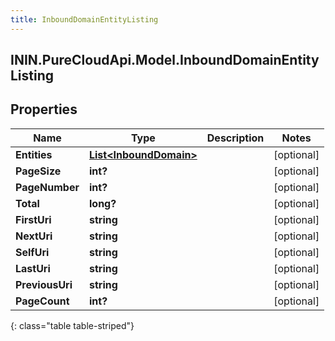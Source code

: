 ```yaml
---
title: InboundDomainEntityListing
---
```

## ININ.PureCloudApi.Model.InboundDomainEntityListing

## Properties

|Name | Type | Description | Notes|
|------------ | ------------- | ------------- | -------------|
| **Entities** | [**List&lt;InboundDomain&gt;**](InboundDomain.html) |  | [optional] |
| **PageSize** | **int?** |  | [optional] |
| **PageNumber** | **int?** |  | [optional] |
| **Total** | **long?** |  | [optional] |
| **FirstUri** | **string** |  | [optional] |
| **NextUri** | **string** |  | [optional] |
| **SelfUri** | **string** |  | [optional] |
| **LastUri** | **string** |  | [optional] |
| **PreviousUri** | **string** |  | [optional] |
| **PageCount** | **int?** |  | [optional] |
{: class="table table-striped"}


